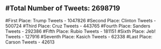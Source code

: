 #Total Number of Tweets: 2698719 
---
#First Place: Trump Tweets - 1047826
#Second Place: Clinton Tweets - 500724
#Third Place: Cruz Tweets - 443765
#Fourth Place: Sanders Tweets - 292386
#Fifth Place: Rubio Tweets - 181151
#Sixth Place: Jeb! Tweets - 127916
#Seventh Place: Kasich Tweets - 62338
#Last Place: Carson Tweets - 42613
